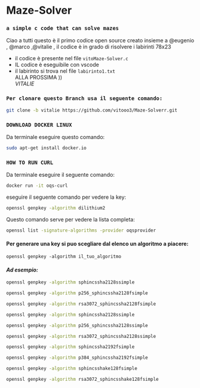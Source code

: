 # Maze-Solver
### `a simple c code that can solve mazes`
Ciao a tutti questo è il primo codice open source creato insieme 
a @eugenio , @marco ,@vitalie , il codice è in grado di risolvere i labirinti 78x23

* il codice è presente nel file `vitoMaze-Solver.c`
* IL codice è eseguibile con vscode  
* il labirinto si trova nel file `labirinto1.txt`  
ALLA PROSSIMA ))  
*VITALIE*
### `Per clonare questo Branch usa il seguente comando:`  
```bash
git clone -b vitalie https://github.com/vitooo3/Maze-Solverr.git
```
### `DOWNLOAD DOCKER LINUX`
Da terminale eseguire questo comando:
```bash
sudo apt-get install docker.io
```
### `HOW TO RUN CURL`
Da terminale eseguire il seguente comando:
```bash
docker run -it oqs-curl  
```
eseguire il seguente comando per vedere la key:
```bash
openssl genpkey -algorithm dilithium2
```
Questo comando serve per vedere la lista completa:
```bash
openssl list -signature-algorithms -provider oqsprovider
```
#### Per generare una key si puo scegliare dal elenco un algoritmo a piacere:  
`openssl genpkey -algorithm il_tuo_algoritmo`  

#### *Ad esempio:*
```bash
openssl genpkey -algorithm sphincssha2128ssimple
```
```bash
openssl genpkey -algorithm p256_sphincssha2128fsimple
```
```bash
openssl genpkey -algorithm rsa3072_sphincssha2128fsimple
```
```bash
openssl genpkey -algorithm sphincssha2128ssimple
```
```bash
openssl genpkey -algorithm p256_sphincssha2128ssimple
```
```bash
openssl genpkey -algorithm rsa3072_sphincssha2128ssimple
```
```bash
openssl genpkey -algorithm sphincssha2192fsimple
```
```bash
openssl genpkey -algorithm p384_sphincssha2192fsimple
```
```bash
openssl genpkey -algorithm sphincsshake128fsimple
```
```bash
openssl genpkey -algorithm rsa3072_sphincsshake128fsimple
```
